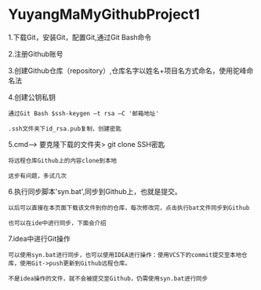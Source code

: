 # YuyangMaMyGithubProject1
1.下载Git，安装Git，配置Git,通过Git Bash命令

2.注册Github账号

3.创建Github仓库（repository）,仓库名字以姓名+项目名方式命名，使用驼峰命名法

4.创建公钥私钥

	通过Git Bash $ssh-keygen –t rsa –C '邮箱地址'
	
	.ssh文件夹下id_rsa.pub复制，创建密匙
	
5.cmd——> 要克隆下载的文件夹> git clone SSH密匙

	将远程仓库Github上的内容clone到本地

	这步有问题，多试几次

6.执行同步脚本'syn.bat',同步到Github上，也就是提交。

	以后可以直接在本页面下载该文件到你的仓库，每次修改完，点击执行bat文件同步到Github
	
	也可以在ide中进行同步，下面会介绍
	
7.idea中进行Git操作

	可以使用syn.bat进行同步，也可以使用IDEA进行操作：使用VCS下的commit提交至本地仓库，使用Git->push更新到Github远程仓库。
	
	不是idea操作的文件，就不会被提交至Github，仍需使用syn.bat进行同步
